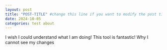 ```yaml
---
layout: post
title: "POST-TITLE" #change this line if you want to modify the post title
date: 2024-10-05
categories: test about
---
```


I wish I could understand what I am doing! This tool is fantastic!
Why I cannot see my changes
